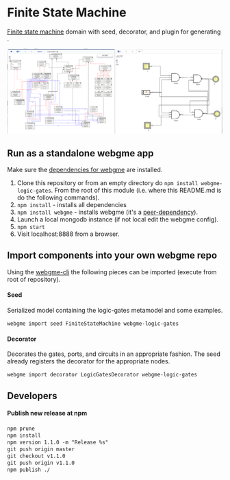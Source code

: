 # Finite State Machine
[Finite state machine](https://en.wikipedia.org/wiki/Logic_gate) domain with seed, decorator, and plugin for generating .

![Finite-state-machine](img/exampleScreenshot.png "Metamodel and a simple flip-flop")

## Run as a standalone webgme app
Make sure the [dependencies for webgme](https://github.com/webgme/webgme/blob/master/README.md#dependencies) are installed.
 1. Clone this repository or from an empty directory do `npm install webgme-logic-gates`. From the root of this module (i.e. where this README.md is do the following commands).
 2. `npm install` - installs all dependencies
 3. `npm install webgme` - installs webgme (it's a [peer-dependency](https://nodejs.org/en/blog/npm/peer-dependencies/)).
 4. Launch a local mongodb instance (if not local edit the webgme config).
 5. `npm start`
 6. Visit localhost:8888 from a browser.

## Import components into your own webgme repo
Using the [webgme-cli](https://github.com/webgme/webgme-cli) the following pieces can be imported (execute from root of repository).

#### Seed
Serialized model containing the logic-gates metamodel and some examples.
```
webgme import seed FiniteStateMachine webgme-logic-gates
```
#### Decorator
Decorates the gates, ports, and circuits in an appropriate fashion. The seed already registers the decorator for the appropriate nodes.
```
webgme import decorator LogicGatesDecorator webgme-logic-gates
```

## Developers

#### Publish new release at npm
 ```
 npm prune
 npm install
 npm version 1.1.0 -m "Release %s"
 git push origin master
 git checkout v1.1.0
 git push origin v1.1.0
 npm publish ./
 ```